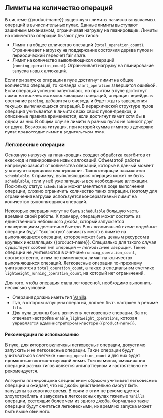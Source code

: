 ## Лимиты на количество операций

В системе {{product-name}} существуют лимиты на число запускаемых операций в вычислительных пулах. Данные лимиты выступают защитным механизмом, ограничивая нагрузку на планировщик. Лимиты на количество операций бывают двух типов:

- Лимит на общее количество операций (`total_operation_count`). Ограничивает нагрузку на поддержание состояния дерева пулов и периодический пересчет fair share.
- Лимит на количество выполняющихся операций (`running_operation_count`). Ограничивает нагрузку на планирование запуска новых аллокаций.

Если при запуске операции в пуле достигнут лимит на общее количество операций, то команда `start_operation` завершится ошибкой. Если операция успешно запустилась, но при этом в пуле достигнут лимит на количество выполняющихся операций, операция перейдет в состояние `pending`, добавится в очередь и будет ждать завершения текущих выполняющихся операций. В иерархической структуре пулов операция учитывается в лимитах всех своих пулов-предков, и описанные правила применяются, если достигнут лимит хотя бы в одном из них. В общем случае лимиты в разных пулах не зависят друг от друга. Возможна ситуация, при которой сумма лимитов в дочерних пулах превосходит лимит в родительском пуле.

### Легковесные операции

Основную нагрузку на планировщик создает обработка хартбитов от exec-нод и планирование новых аллокаций. Объем этой работы напрямую зависит от количества операций, которые в данный момент участвуют в процессе планирования. Такие операции называются `schedulable`. К примеру, выполняющаяся операция может не быть `schedulable`, если у неё уже запущены все необходимые аллокации. Поскольку статус `schedulable` может меняться в ходе выполнения операции, сложно ограничить количество таких операций. Поэтому для ограничения нагрузки используется консервативный лимит на количество выполняющихся операций.

Некоторые операции могут не быть `schedulable` большую часть времени своей работы. К примеру, операция может состоять из единственного небольшого джоба, который запускается планировщиком достаточно быстро. В вышеописанной схеме подобные операции будут “вхолостую” занимать место в лимите на выполняющиеся операции, которое может быть ценным ресурсом в крупных инсталляциях {{product-name}}. Специально для такого случая существует особый тип операций — *легковесные операции*. Такие операции не учитываются в счетчике `running_operation_count`, соответственно, к ним не применяется лимит на количество выполняющихся операций. Легковесные операции по-прежнему учитываются в `total_operation_count`, а также в специальном счетчике `lightweight_running_operation_count`, на который нет ограничений.

Для того, чтобы операция стала легковесной, необходимо выполнить несколько условий:

- Операция должна иметь тип [Vanilla](../../../../user-guide/data-processing/operations/vanilla.md).
- Пул, в котором запущена операция, должен быть настроен в режиме `fifo`.
- Для пула должны быть включены легковесные операции. За это отвечает настройка `enable_lightweight_operations`, которая управляется администратором кластера {{product-name}}.

#### Рекомендации по использованию

В пуле, для которого включены легковесные операции, допустимо запускать и не легковесные операции. Такие операции будут учитываться в счётчике `running_operation_count` и для них будет применяться соответствующий лимит. Тем не менее, смешивание операций разных типов является антипаттерном и настоятельно не рекомендуется.

Алгоритм планировщика специальным образом учитывает легковесные операции и ожидает, что их джобы действительно смогут быть запущены за короткое время. В связи с этим не рекомендуется злоупотреблять и запускать в легковесных пулах тяжелые `Vanilla` операции, состоящие более чем из одного джоба. Формально такие операции будут считаться легковесными, но время их запуска может быть выше обычного.

